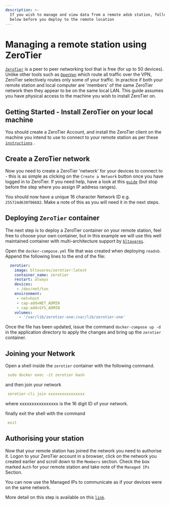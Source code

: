 ```yaml
---
description: >-
  If you wish to manage and view data from a remote adsb station, follow the steps
  below before you deploy to the remote location
---
```


# Managing a remote station using ZeroTier

[`ZeroTier`](https://www.zerotier.com/) is a peer to peer networking tool that is free (for up to 50 devices). Unlike other tools such as [`OpenVpn`](https://openvpn.net/) which route all traffic over the VPN, ZeroTier selectively routes only some of your traffic. In practice if both your remote station and local computer are 'members' of the same ZeroTier network then they appear to be on the same local LAN. This guide assumes you have physical access to the machine you wish to install ZeroTier on.

## Getting Started - Install ZeroTier on your local machine

You should create a ZeroTier Account, and install the ZeroTier client on the machine you intend to use to connect to your remote station as per these [`instructions`](https://www.zerotier.com/download/) .

## Create a ZeroTier network

Now you need to create a ZeroTier 'network' for your devices to connect to - this is as simple as clicking on the `Create a Network` button once you have logged in to ZeroTier. If you need help, have a look at this [`guide`](https://www.stratospherix.com/support/setupvpn_01.php) (but stop before the step where you assign IP address ranges).

You should now have a unique 16 character Network ID e.g. `255724d630f06682`. Make a note of this as you will need it in the next steps.

## Deploying `ZeroTier` container

The next step is to deploy a ZeroTier container on your remote station, feel free to choose your own container, but in this example we will use this well maintained container with multi-architecture support by [`bltavares`](https://hub.docker.com/r/bltavares/zerotier).

Open the `docker-compose.yml` file that was created when deploying `readsb`. Append the following lines to the end of the file:

```yaml
  zerotier:
    image: bltavares/zerotier:latest
    container_name: zerotier
    restart: always
    devices:
     - /dev/net/tun
    environment:
     - net=host
     - cap-add=NET_ADMIN
     - cap-add=SYS_ADMIN
    volumes:
      - '/var/lib/zerotier-one:/var/lib/zerotier-one'
```

Once the file has been updated, issue the command `docker-compose up -d` in the application directory to apply the changes and bring up the `zerotier` container.

## Joining your Network

Open a shell inside the `zerotier` container with the following command.

```yaml
 sudo docker exec -it zerotier bash
```

and then join your network

```yaml
 zerotier-cli join xxxxxxxxxxxxxxxx
```

where xxxxxxxxxxxxxxxx is the 16 digit ID of your network.

finally exit the shell with the command

```yaml
 exit
```

## Authorising your station

Now that your remote station has joined the network you need to authorise it. Logon to your ZeroTier account in a browser, click on the network you created earlier and scroll down to the `Members` section. Check the box marked `Auth` for your remote station and take note of the `Managed IPs` Section.

You can now use the Managed IPs to communicate as if your devices were on the same network.

More detail on this step is available on this [`link`](https://zerotier.atlassian.net/wiki/spaces/SD/pages/8454145/Getting+Started+with+ZeroTier).
